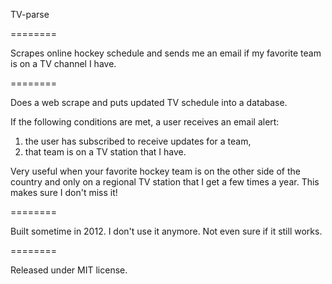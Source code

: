 TV-parse

========

Scrapes online hockey schedule and sends me an email if my favorite team is on a TV channel I have.

========

Does a web scrape and puts updated TV schedule into a database.

If the following conditions are met, a user receives an email alert:
1) the user has subscribed to receive updates for a team,
2) that team is on a TV station that I have.

Very useful when your favorite hockey team is on the other side of the country and only 
on a regional TV station that I get a few times a year. This makes sure I don't miss it!

========

Built sometime in 2012. I don't use it anymore. Not even sure if it still works.

========

Released under MIT license.
